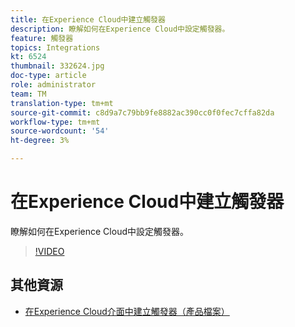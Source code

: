 ```yaml
---
title: 在Experience Cloud中建立觸發器
description: 瞭解如何在Experience Cloud中設定觸發器。
feature: 觸發器
topics: Integrations
kt: 6524
thumbnail: 332624.jpg
doc-type: article
role: administrator
team: TM
translation-type: tm+mt
source-git-commit: c8d9a7c79bb9fe8882ac390cc0f0fec7cffa82da
workflow-type: tm+mt
source-wordcount: '54'
ht-degree: 3%

---
```



# 在Experience Cloud中建立觸發器

瞭解如何在Experience Cloud中設定觸發器。

>[!VIDEO](https://video.tv.adobe.com/v/332624?quality=12)

## 其他資源

* [在Experience Cloud介面中建立觸發器（產品檔案）](https://experienceleague.adobe.com/docs/campaign-standard/using/integrating-with-adobe-cloud/working-with-campaign-and-triggers/configuring-triggers-in-experience-cloud.html?lang=en#creating-a-trigger-in-the-experience-cloud-interface)